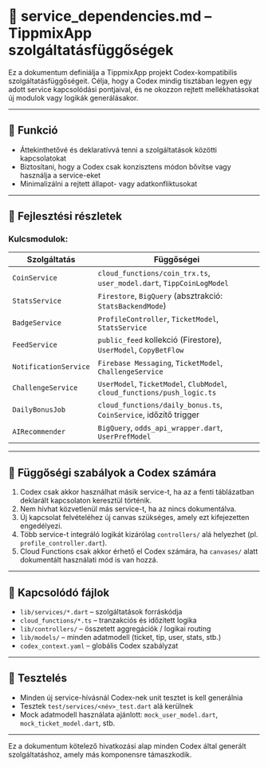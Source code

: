 # 🔗 service\_dependencies.md – TippmixApp szolgáltatásfüggőségek

Ez a dokumentum definiálja a TippmixApp projekt Codex-kompatibilis szolgáltatásfüggőségeit. Célja, hogy a Codex mindig tisztában legyen egy adott service kapcsolódási pontjaival, és ne okozzon rejtett mellékhatásokat új modulok vagy logikák generálásakor.

---

## 🎯 Funkció

* Áttekinthetővé és deklaratívvá tenni a szolgáltatások közötti kapcsolatokat
* Biztosítani, hogy a Codex csak konzisztens módon bővítse vagy használja a service-eket
* Minimalizálni a rejtett állapot- vagy adatkonfliktusokat

---

## 🧠 Fejlesztési részletek

### Kulcsmodulok:

| Szolgáltatás          | Függőségei                                                               |
| --------------------- | ------------------------------------------------------------------------ |
| `CoinService`         | `cloud_functions/coin_trx.ts`, `user_model.dart`, `TippCoinLogModel`     |
| `StatsService`        | `Firestore`, `BigQuery` (absztrakció: `StatsBackendMode`)                |
| `BadgeService`        | `ProfileController`, `TicketModel`, `StatsService`                       |
| `FeedService`         | `public_feed` kollekció (Firestore), `UserModel`, `CopyBetFlow`          |
| `NotificationService` | `Firebase Messaging`, `TicketModel`, `ChallengeService`                  |
| `ChallengeService`    | `UserModel`, `TicketModel`, `ClubModel`, `cloud_functions/push_logic.ts` |
| `DailyBonusJob`       | `cloud_functions/daily_bonus.ts`, `CoinService`, időzítő trigger         |
| `AIRecommender`       | `BigQuery`, `odds_api_wrapper.dart`, `UserPrefModel`                     |

---

## 🔁 Függőségi szabályok a Codex számára

1. Codex csak akkor használhat másik service-t, ha az a fenti táblázatban deklarált kapcsolaton keresztül történik.
2. Nem hívhat közvetlenül más service-t, ha az nincs dokumentálva.
3. Új kapcsolat felvételéhez új canvas szükséges, amely ezt kifejezetten engedélyezi.
4. Több service-t integráló logikát kizárólag `controllers/` alá helyezhet (pl. `profile_controller.dart`).
5. Cloud Functions csak akkor érhető el Codex számára, ha `canvases/` alatt dokumentált használati mód is van hozzá.

---

## 📎 Kapcsolódó fájlok

* `lib/services/*.dart` – szolgáltatások forráskódja
* `cloud_functions/*.ts` – tranzakciós és időzített logika
* `lib/controllers/` – összetett aggregációk / logikai routing
* `lib/models/` – minden adatmodell (ticket, tip, user, stats, stb.)
* `codex_context.yaml` – globális Codex szabályzat

---

## 🧪 Tesztelés

* Minden új service-hívásnál Codex-nek unit tesztet is kell generálnia
* Tesztek `test/services/<név>_test.dart` alá kerülnek
* Mock adatmodell használata ajánlott: `mock_user_model.dart`, `mock_ticket_model.dart`, stb.

---

Ez a dokumentum kötelező hivatkozási alap minden Codex által generált szolgáltatáshoz, amely más komponensre támaszkodik.
